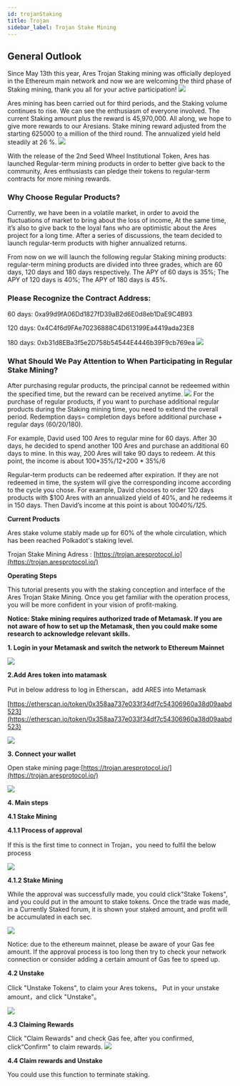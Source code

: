 ```yaml
---
id: trojanStaking
title: Trojan
sidebar_label: Trojan Stake Mining
---
```


## General Outlook
Since May 13th this year, Ares Trojan Staking mining was officially deployed in the Ethereum main network and now we are welcoming the third phase of Staking mining, thank you all for your active participation!
![](assets/build/96.png)

Ares mining has been carried out for third periods, and the Staking volume continues to rise. We can see the enthusiasm of everyone involved. The current Staking amount plus the reward is 45,970,000. All along, we hope to give more rewards to our Aresians. Stake mining reward adjusted from the starting 625000 to a million of the third round. The annualized yield held steadily at 26 %.
![](assets/build/232.png)

With the release of the 2nd Seed Wheel Institutional Token, Ares has launched Regular-term mining products in order to better give back to the community, Ares enthusiasts can pledge their tokens to regular-term contracts for more mining rewards.


### Why Choose Regular Products?
Currently, we have been in a volatile market, in order to avoid the fluctuations of market to bring about the loss of income, At the same time, it’s also to give back to the loyal fans who are optimistic about the Ares project for a long time. After a series of discussions, the team decided to launch regular-term products with higher annualized returns.

From now on we will launch the following regular Staking mining products: regular-term mining products are divided into three grades, which are 60 days, 120 days and 180 days respectively. The APY of 60 days is 35%; The APY of 120 days is 40%; The APY of 180 days is 45%.

### Please Recognize the Contract Address:

60 days: 0xa99d9fA06Dd1827fD39aB2d6E0d8eb1DaE9C4B93

120 days: 0x4C4f6d9FAe70236888C4D613199Ea4419ada23E8

180 days: 0xb31d8EBa3f5e2D758b54544E4446b39F9cb769ea
![](assets/build/233.png)
### What Should We Pay Attention to When Participating in Regular Stake Mining?
 After purchasing regular products, the principal cannot be redeemed within the specified time, but the reward can be received anytime.
![](assets/build/234.png)
For the purchase of regular products, if you want to purchase additional regular products during the Staking mining time, you need to extend the overall period. Redemption days= completion days before additional purchase + regular days (60/20/180).

For example, David used 100 Ares to regular mine for 60 days. After 30 days, he decided to spend another 100 Ares and purchase an additional 60 days to mine. In this way, 200 Ares will take 90 days to redeem. At this point, the income is about 100*35%/12+200 * 35%/6

Regular-term products can be redeemed after expiration. If they are not redeemed in time, the system will give the corresponding income according to the cycle you chose.
For example, David chooses to order 120 days products with $100 Ares with an annualized yield of 40%, and he redeems it in 150 days. Then David’s income at this point is about 100*40%/12*5.


**Current Products**

Ares stake volume stably made up for 60% of the whole circulation, which has been reached Polkadot's staking level.

Trojan Stake Mining Adress : [https://trojan.aresprotocol.io](https://trojan.aresprotocol.io/)

**Operating Steps**

This tutorial presents you with the staking conception and interface of the Ares Trojan Stake Mining. Once you get familiar with the operation process, you will be more confident in your vision of profit-making.

**Notice: Stake mining requires authorized trade of Metamask. If you are not aware of how to set up the Metamask, then you could make some research to acknowledge relevant skills.**

**1\. Login in your Metamask and switch the network to Ethereum Mainnet**

![](assets/build/10.png)


**2.Add Ares token into matamask**

Put in below address to log in Etherscan，add ARES into Metamask 

[https://etherscan.io/token/0x358aa737e033f34df7c54306960a38d09aabd523](https://etherscan.io/token/0x358aa737e033f34df7c54306960a38d09aabd523)

![](assets/build/11.png)


**3\. Connect your wallet**

Open stake mining page:[https://trojan.aresprotocol.io/](https://trojan.aresprotocol.io/)

![](assets/build/12.png)

**4\.  Main steps**

**4.1 Stake Mining**

**4.1.1 Process of approval**

If this is the first time to connect in Trojan，you need to fulfil the below process

![](assets/build/13.png)


**4.1.2 Stake Mining**

While the approval was successfully made, you could click"Stake Tokens", and you could put in the amount to stake tokens. Once the trade was made, in a Currently Staked forum, it is shown your staked amount, and profit will be accumulated in each sec.

![](assets/build/14.png)


Notice: due to the ethereum mainnet, please be aware of your Gas fee amount. If the approval process is too long then try to check your network connection or consider adding a certain amount of Gas fee to speed up.

**4.2 Unstake**

Click "Unstake Tokens", to claim your Ares tokens。 Put in your unstake amount，and click "Unstake"。

![](assets/build/15.png)


**4.3 Claiming Rewards**

Click "Claim Rewards" and check Gas fee, after you confirmed, click“Confirm" to claim rewards.
![](assets/build/16.png)


**4.4 Claim rewards and Unstake**

You could use this function to terminate staking.
